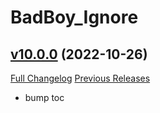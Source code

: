 # BadBoy_Ignore

## [v10.0.0](https://github.com/funkydude/BadBoy_Ignore/tree/v10.0.0) (2022-10-26)
[Full Changelog](https://github.com/funkydude/BadBoy_Ignore/compare/v9.2.4...v10.0.0) [Previous Releases](https://github.com/funkydude/BadBoy_Ignore/releases)

- bump toc  
